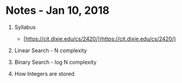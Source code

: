 # Notes - Jan 10, 2018

1. Syllabus
    * [https://cit.dixie.edu/cs/2420/](https://cit.dixie.edu/cs/2420/)
    
2. Linear Search - N complexity
3. Binary Search - log N complexity
4. How Integers are stored
